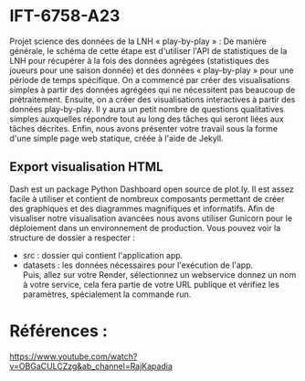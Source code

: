 # IFT-6758-A23  
Projet science des données de la LNH  « play-by-play » : De manière générale, le schéma de cette étape est d'utiliser l'API de statistiques de la LNH pour récupérer à la fois des données agrégées (statistiques des joueurs pour une saison donnée) et des données « play-by-play » pour une période de temps spécifique. On a commencé par créer des visualisations simples à partir des données agrégées qui ne nécessitent pas beaucoup de prétraitement. Ensuite, on a créer des visualisations interactives à partir des données play-by-play. Il y aura un petit nombre de questions qualitatives simples auxquelles répondre tout au long des tâches qui seront liées aux tâches décrites. Enfin, nous avons présenter votre travail sous la forme d'une simple page web statique, créée à l'aide de Jekyll.  


## Export visualisation HTML  
Dash est un package Python Dashboard open source de plot.ly. Il est assez facile à utiliser et contient de nombreux composants permettant de créer des graphiques et des diagrammes magnifiques et informatifs. Afin de visualiser notre visualisation avancées nous avons utiliser Gunicorn pour le déploiement dans un environnement de production.   Vous pouvez voir la structure de dossier a respecter :  
* src : dossier qui contient l'application app.
* datasets : les données nécessaires pour l'exécution de l'app.  
Puis, allez sur votre Render, sélectionnez un webservice donnez un nom à votre service, cela fera partie de votre URL publique et vérifiez les paramètres, spécialement la commande run.  
















# Références : 
https://www.youtube.com/watch?v=OBGaCULCZzg&ab_channel=RajKapadia
